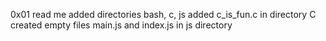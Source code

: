 0x01 read me
added directories bash, c, js
added c_is_fun.c in directory C
created empty files main.js and index.js in js directory
